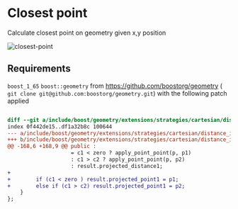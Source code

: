 # Closest point

Calculate closest point on geometry given x,y position 

![closest-point](https://user-images.githubusercontent.com/59056/30486031-3b5f8d82-9a27-11e7-8911-9311d28049b8.gif)


## Requirements

`boost_1_65`
`boost::geometry` from https://github.com/boostorg/geometry ( `git clone git@github.com:boostorg/geometry.git`) with the following patch applied

 ```patch
 
diff --git a/include/boost/geometry/extensions/strategies/cartesian/distance_info.hpp b/include/boost/geometry/extensions/strategies/cartesian/distance_info.hpp
index 0f442de15..df1a32b8c 100644
--- a/include/boost/geometry/extensions/strategies/cartesian/distance_info.hpp
+++ b/include/boost/geometry/extensions/strategies/cartesian/distance_info.hpp
@@ -168,6 +168,9 @@ public :
                     = c1 < zero ? apply_point_point(p, p1)
                     : c1 > c2 ? apply_point_point(p, p2)
                     : result.projected_distance1;
+
+        if (c1 < zero ) result.projected_point1 = p1;
+        else if (c1 > c2) result.projected_point1 = p2;
     }
 };

```

